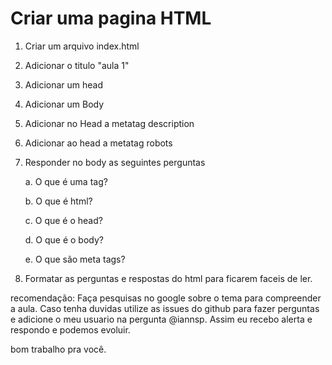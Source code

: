 # Criar uma pagina HTML

1.  Criar um arquivo index.html

2.  Adicionar o titulo "aula 1"

3.  Adicionar um head

4.  Adicionar um Body

5.  Adicionar no Head a metatag description

6.  Adicionar ao head a  metatag robots


7.  Responder no body as seguintes perguntas

	a.  O que é uma tag?

	b.  O que é html?
	
	c.  O que é o head?

	d.  O que é o body?

	e.  O que são meta tags?


8. Formatar as perguntas e respostas do html para ficarem faceis de ler.


recomendação: Faça pesquisas no google sobre o tema para compreender a aula. Caso tenha duvidas utilize as issues do github para fazer perguntas e adicione o meu usuario na pergunta @iannsp. Assim eu recebo alerta e respondo e podemos evoluir.


bom trabalho pra você.

